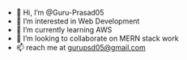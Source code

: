 - 👋 Hi, I’m @Guru-Prasad05
- 👀 I’m interested in Web Development
- 🌱 I’m currently learning AWS
- 💞️ I’m looking to collaborate on MERN stack work
- 📫 reach me at gurupsd05@gmail.com

<!---
Guru-Prasad05/Guru-Prasad05 is a ✨ special ✨ repository because its `README.md` (this file) appears on your GitHub profile.
You can click the Preview link to take a look at your changes.
--->
